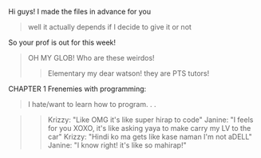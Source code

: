 Hi guys! I made the files in advance for you
> well it actually depends if I decide to give it or not 

So your prof is out for this week!
>OH MY GLOB! Who are these weirdos!
>>Elementary my dear watson! they are PTS tutors!

CHAPTER 1
Frenemies with programming:
>I hate/want to learn how to program. . .

>>Krizzy: "Like OMG it's like super hirap to code"
>Janine: "I feels for you XOXO, it's like asking yaya to make carry my LV to the car"
>>Krizzy: "Hindi ko ma gets like kase naman I'm not aDELL"
>Janine: "I know right! it's like so mahirap!"
